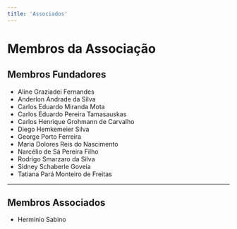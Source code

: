 ```yaml
---
title: 'Associados'
---
```


# Membros da Associação 
## Membros Fundadores
- Aline Graziadei Fernandes
- Anderlon Andrade da Silva
- Carlos Eduardo Miranda Mota
- Carlos Eduardo Pereira Tamasauskas
- Carlos Henrique Grohmann de Carvalho
- Diego Hemkemeier Silva
- George Porto Ferreira
- Maria Dolores Reis do Nascimento
- Narcélio de Sá Pereira Filho
- Rodrigo Smarzaro da Silva
- Sidney Schaberle Goveia
- Tatiana Pará Monteiro de Freitas

---

## Membros Associados
- Hermínio Sabino
